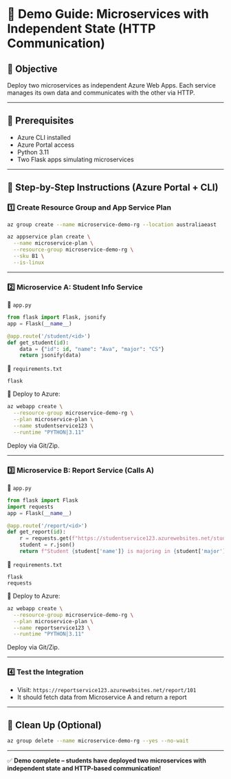 # 🧩 Demo Guide: Microservices with Independent State (HTTP Communication)

## 🎯 Objective

Deploy two microservices as independent Azure Web Apps. Each service manages its own data and communicates with the other via HTTP.

---

## 🧭 Prerequisites

- Azure CLI installed
- Azure Portal access
- Python 3.11
- Two Flask apps simulating microservices

---

## 👣 Step-by-Step Instructions (Azure Portal + CLI)

### 1️⃣ Create Resource Group and App Service Plan

```bash
az group create --name microservice-demo-rg --location australiaeast

az appservice plan create \
  --name microservice-plan \
  --resource-group microservice-demo-rg \
  --sku B1 \
  --is-linux
```

---

### 2️⃣ Microservice A: Student Info Service

📄 `app.py`

```python
from flask import Flask, jsonify
app = Flask(__name__)

@app.route('/student/<id>')
def get_student(id):
    data = {"id": id, "name": "Ava", "major": "CS"}
    return jsonify(data)
```

📄 `requirements.txt`

```
flask
```

🔸 Deploy to Azure:

```bash
az webapp create \
  --resource-group microservice-demo-rg \
  --plan microservice-plan \
  --name studentservice123 \
  --runtime "PYTHON|3.11"
```

Deploy via Git/Zip.

---

### 3️⃣ Microservice B: Report Service (Calls A)

📄 `app.py`

```python
from flask import Flask
import requests
app = Flask(__name__)

@app.route('/report/<id>')
def get_report(id):
    r = requests.get(f"https://studentservice123.azurewebsites.net/student/{id}")
    student = r.json()
    return f"Student {student['name']} is majoring in {student['major']}"
```

📄 `requirements.txt`

```
flask
requests
```

🔸 Deploy to Azure:

```bash
az webapp create \
  --resource-group microservice-demo-rg \
  --plan microservice-plan \
  --name reportservice123 \
  --runtime "PYTHON|3.11"
```

Deploy via Git/Zip.

---

### 4️⃣ Test the Integration

- Visit: `https://reportservice123.azurewebsites.net/report/101`
- It should fetch data from Microservice A and return a report

---

## 🧼 Clean Up (Optional)

```bash
az group delete --name microservice-demo-rg --yes --no-wait
```

---

✅ **Demo complete – students have deployed two microservices with independent state and HTTP-based communication!**

